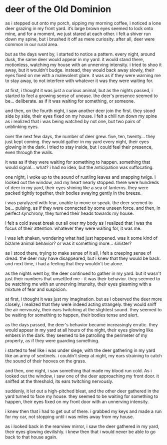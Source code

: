 # deer of the Old Dominion

as i stepped out onto my porch, sipping my morning coffee, i noticed a lone deer grazing in my front yard. it’s large brown eyes seemed to lock onto mine, and for a moment, we just stared at each other. i felt a shiver run down my spine, but i brushed it off as mere curiosity. after all, deer were common in our rural area.

but as the days went by, i started to notice a pattern. every night, around dusk, the same deer would appear in my yard. it would stand there, motionless, watching my house with an unnerving intensity. i tried to shoo it away, but it wouldn't budge. instead, they would back away slowly, their eyes fixed on me with a malevolent glare. it was as if they were warning me to stay away, to not interfere with whatever it was they were waiting for.

at first, i thought it was just a curious animal, but as the nights passed, i started to feel a growing sense of unease. the deer's presence seemed to be... deliberate. as if it was waiting for something, or someone.

and then, on the fourth night, i saw another deer join the first. they stood side by side, their eyes fixed on my house. i felt a chill run down my spine as i realized that i was being watched by not one, but two pairs of unblinking eyes.

over the next few days, the number of deer grew. five, ten, twenty... they just kept coming. they would gather in my yard every night, their eyes glowing in the dark. i tried to stay inside, but i could feel their presence, even through the walls.

it was as if they were waiting for something to happen. something that would signal... what? i had no idea, but the anticipation was suffocating.

one night, i woke up to the sound of rustling leaves and snapping twigs. i looked out the window, and my heart nearly stopped. there were hundreds of deer in my yard, their eyes shining like a sea of lanterns. they were packed tightly together, their bodies swaying gently in the breeze.

i was paralyzed with fear, unable to move or speak. the deer seemed to be... pulsing, as if they were connected by some unseen force. and then, in perfect synchrony, they turned their heads towards my house.

i felt a cold sweat break out all over my body as i realized that i was the focus of their attention. whatever they were waiting for, it was me.

i was left shaken, wondering what had just happened. was it some kind of bizarre animal behavior? or was it something more... sinister?

as i stood there, trying to make sense of it all, i felt a creeping sense of dread. the deer may have disappeared, but i knew that they would be back. and next time, i had a feeling that they wouldn't be alone.

as the nights went by, the deer continued to gather in my yard. but it wasn't just their numbers that unsettled me - it was their behavior. they seemed to be watching me with an unnerving intensity, their eyes gleaming with a mixture of fear and suspicion.

at first, i thought it was just my imagination. but as i observed the deer more closely, i realized that they were indeed acting strangely. they would sniff the air nervously, their ears twitching at the slightest sound. they seemed to be waiting for something to happen, their bodies tense and alert.

as the days passed, the deer's behavior became increasingly erratic. they would appear in my yard at all hours of the night, their eyes glowing like embers in the dark. they seemed to be patrolling the perimeter of my property, as if they were guarding something.

i started to feel like i was under siege, with the deer gathering in my yard like an army of sentinels. i couldn't sleep at night, my ears straining to catch the sound of their hooves on the grass.

and then, one night, i saw something that made my blood run cold. As i looked out the window, i saw one of the deer approaching my front door. it sniffed at the threshold, its ears twitching nervously.

suddenly, it let out a high-pitched bleat, and the other deer gathered in the yard turned to face my house. they seemed to be waiting for something to happen, their eyes fixed on my front door with an unnerving intensity.

i knew then that i had to get out of there. i grabbed my keys and made a run for my car, not stopping until i was miles away from my house.

as i looked back in the rearview mirror, i saw the deer gathered in my yard, their eyes glowing devilishly. i knew then that i would never be able to go back to that house again.